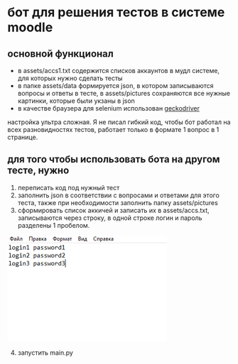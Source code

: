 # бот для решения тестов в системе moodle

## основной функционал
- в assets/accs1.txt содержится списков аккаунтов в мудл системе, для которых нужно сделать тесты
- в папке assets/data формируется json, в котором записываются вопросы и ответы в тесте, в assets/pictures сохраняются все нужные картинки, которые были укзаны в json
- в качестве браузера для selenium использован [geckodriver](https://github.com/mozilla/geckodriver/releases)

настройка ультра сложная. Я не писал гибкий код, чтобы бот работал на всех разновидностях тестов, работает только в формате 1 вопрос в 1 странице.

## для того чтобы использовать бота на другом тесте, нужно
1) переписать код под нужный тест
2) заполнить json в соответствии с вопросами и ответами для этого теста, также при необходимости заполнить папку assets/pictures
3) сформировать список аккичей и записать их в assets/accs.txt, записываются через строку, в одной строке логин и пароль разделены 1 пробелом.

![alt text](assets/screenshots/acc_list.png "пример заполнения")

4) запустить main.py